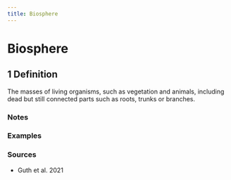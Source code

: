 ```yaml
---
title: Biosphere
---
```


# Biosphere

## 1 Definition

The masses of living organisms, such as vegetation and animals, including dead but still connected parts such as roots, trunks or branches.
### Notes 

### Examples 

### Sources
- Guth et al. 2021
